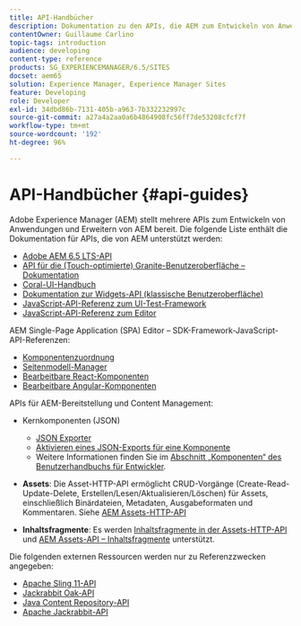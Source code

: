 ```yaml
---
title: API-Handbücher
description: Dokumentation zu den APIs, die AEM zum Entwickeln von Anwendungen bereitstellt
contentOwner: Guillaume Carlino
topic-tags: introduction
audience: developing
content-type: reference
products: SG_EXPERIENCEMANAGER/6.5/SITES
docset: aem65
solution: Experience Manager, Experience Manager Sites
feature: Developing
role: Developer
exl-id: 34dbd86b-7131-405b-a963-7b332232997c
source-git-commit: a27a4a2aa0a6b4864908fc56ff7de53208cfcf7f
workflow-type: tm+mt
source-wordcount: '192'
ht-degree: 96%

---
```


# API-Handbücher {#api-guides}

Adobe Experience Manager (AEM) stellt mehrere APIs zum Entwickeln von Anwendungen und Erweitern von AEM bereit. Die folgende Liste enthält die Dokumentation für APIs, die von AEM unterstützt werden:

* [Adobe AEM 6.5 LTS-API](https://developer.adobe.com/experience-manager/reference-materials/6-5/javadoc/index.html)
* [API für die (Touch-optimierte) Granite-Benutzeroberfläche – Dokumentation](https://developer.adobe.com/experience-manager/reference-materials/6-5/granite-ui/api/index.html)
* [Coral-UI-Handbuch](https://developer.adobe.com/experience-manager/reference-materials/6-5/coral-ui/coralui3/index.html)
* [Dokumentation zur Widgets-API (klassische Benutzeroberfläche)](https://developer.adobe.com/experience-manager/reference-materials/6-5/widgets-api/index.html)
* [JavaScript-API-Referenz zum UI-Test-Framework](https://developer.adobe.com/experience-manager/reference-materials/6-5/test-api/index.html)
* [JavaScript-API-Referenz zum Editor](https://developer.adobe.com/experience-manager/reference-materials/6-5/jsdoc/ui-touch/editor-core/index.html)

AEM Single-Page Application (SPA) Editor – SDK-Framework-JavaScript-API-Referenzen:

* [Komponentenzuordnung](https://www.npmjs.com/package/@adobe/aem-spa-component-mapping)
* [Seitenmodell-Manager](https://www.npmjs.com/package/@adobe/aem-spa-page-model-manager)
* [Bearbeitbare React-Komponenten](https://www.npmjs.com/package/@adobe/aem-react-editable-components)
* [Bearbeitbare Angular-Komponenten](https://www.npmjs.com/package/@adobe/aem-angular-editable-components)

APIs für AEM-Bereitstellung und Content Management:

* Kernkomponenten (JSON)

   * [JSON Exporter](/help/sites-developing/json-exporter.md)
   * [Aktivieren eines JSON-Exports für eine Komponente](/help/sites-developing/json-exporter-components.md)
   * Weitere Informationen finden Sie im [Abschnitt „Komponenten“ des Benutzerhandbuchs für Entwickler](/help/sites-developing/getting-started.md).

* **Assets**: Die Asset-HTTP-API ermöglicht CRUD-Vorgänge (Create-Read-Update-Delete, Erstellen/Lesen/Aktualisieren/Löschen) für Assets, einschließlich Binärdateien, Metadaten, Ausgabeformaten und Kommentaren. Siehe [AEM Assets-HTTP-API](/help/assets/mac-api-assets.md)

* **Inhaltsfragmente**: Es werden [Inhaltsfragmente in der Assets-HTTP-API](/help/assets/assets-api-content-fragments.md) und [AEM Assets-API – Inhaltsfragmente](https://developer.adobe.com/experience-manager/reference-materials/6-5/assets-api-content-fragments/index.html) unterstützt.

Die folgenden externen Ressourcen werden nur zu Referenzzwecken angegeben:

* [Apache Sling 11-API](https://sling.apache.org/apidocs/sling11/)
* [Jackrabbit Oak-API](https://jackrabbit.apache.org/oak/docs/oak_api/overview.html)
* [Java Content Repository-API](https://developer.adobe.com/experience-manager/reference-materials/spec/javax.jcr/javadocs/jcr-2.0/index.html)
* [Apache Jackrabbit-API](https://jackrabbit.apache.org/api)
